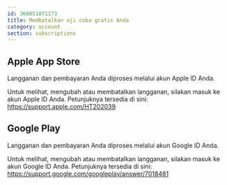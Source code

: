 ```yaml
---
id: 360051871173
title: Membatalkan uji coba gratis Anda 
category: account
section: subscriptions
---
```


## Apple App Store

Langganan dan pembayaran Anda diproses melalui akun Apple ID Anda.

Untuk melihat, mengubah atau membatalkan langganan, silakan masuk ke akun Apple ID Anda. Petunjuknya tersedia di sini: <https://support.apple.com/HT202039>

## Google Play

Langganan dan pembayaran Anda diproses melalui akun Google ID Anda.

Untuk melihat, mengubah atau membatalkan langganan, silakan masuk ke akun Google ID Anda. Petunjuknya tersedia di sini: <https://support.google.com/googleplay/answer/7018481>

